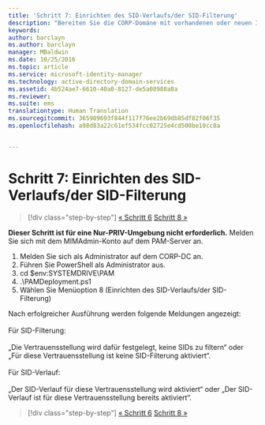 ```yaml
---
title: 'Schritt 7: Einrichten des SID-Verlaufs/der SID-Filterung'
description: "Bereiten Sie die CORP-Domäne mit vorhandenen oder neuen Identitäten vor, die vom Privileged Identity Manager mithilfe von Skripts verwaltet werden sollen."
keywords: 
author: barclayn
ms.author: barclayn
manager: MBaldwin
ms.date: 10/25/2016
ms.topic: article
ms.service: microsoft-identity-manager
ms.technology: active-directory-domain-services
ms.assetid: 4b524ae7-6610-40a0-8127-de5a08988a8a
ms.reviewer: 
ms.suite: ems
translationtype: Human Translation
ms.sourcegitcommit: 365989693f844f117f76ee2b69db85df82f06f35
ms.openlocfilehash: a98d83a22c61ef534fcc02725e4cd500be10cc8a


---
```


# <a name="step-7-set-up-sid-historysid-filtering"></a>Schritt 7: Einrichten des SID-Verlaufs/der SID-Filterung

>[!div class="step-by-step"]
[« Schritt 6](sp1-step6-setup-pam-trust.md)
[Schritt 8 »](sp1-step8-pam-deployment-verification.md)

**Dieser Schritt ist für eine Nur-PRIV-Umgebung nicht erforderlich.** Melden Sie sich mit dem MIMAdmin-Konto auf dem PAM-Server an.

1. Melden Sie sich als Administrator auf dem CORP-DC an.
2. Führen Sie PowerShell als Administrator aus.
3. cd $env:SYSTEMDRIVE\PAM
4. .\PAMDeployment.ps1
5. Wählen Sie Menüoption 8 (Einrichten des SID-Verlaufs/der SID-Filterung)

Nach erfolgreicher Ausführung werden folgende Meldungen angezeigt:<br/></br>
Für SID-Filterung: <br/></br>
„Die Vertrauensstellung wird dafür festgelegt, keine SIDs zu filtern“ oder „Für diese Vertrauensstellung ist keine SID-Filterung aktiviert“. </br></br>
Für SID-Verlauf: </br></br>
„Der SID-Verlauf für diese Vertrauensstellung wird aktiviert“ oder „Der SID-Verlauf ist für diese Vertrauensstellung bereits aktiviert“.

>[!div class="step-by-step"]
[« Schritt 6](sp1-step6-setup-pam-trust.md)
[Schritt 8 »](sp1-step8-pam-deployment-verification.md)



<!--HONumber=Nov16_HO2-->


